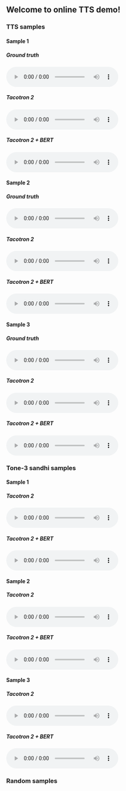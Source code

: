 ## Welcome to online TTS demo!



### TTS samples
#### Sample 1
##### Ground truth
<audio controls="controls">
<source type="audio/wav" src="tts/002791.wav"></source>
</audio>

##### Tacotron 2
<audio controls="controls">
<source type="audio/wav" src="tts/pinyin_002791.wav"></source>
</audio>

##### Tacotron 2 + BERT
<audio controls="controls">
<source type="audio/wav" src="tts/bert_002791.wav"></source>
</audio>

#### Sample 2
##### Ground truth
<audio controls="controls">
<source type="audio/wav" src="tts/003228.wav"></source>
</audio>

##### Tacotron 2
<audio controls="controls">
<source type="audio/wav" src="tts/pinyin_003228.wav"></source>
</audio>

##### Tacotron 2 + BERT
<audio controls="controls">
<source type="audio/wav" src="tts/bert_003228.wav"></source>
</audio>


#### Sample 3
##### Ground truth
<audio controls="controls">
<source type="audio/wav" src="tts/006494.wav"></source>
</audio>

##### Tacotron 2
<audio controls="controls">
<source type="audio/wav" src="tts/pinyin_006494.wav"></source>
</audio>

##### Tacotron 2 + BERT
<audio controls="controls">
<source type="audio/wav" src="tts/bert_006494.wav"></source>
</audio>

### Tone-3 sandhi samples

#### Sample 1
##### Tacotron 2
<audio controls="controls">
<source type="audio/wav" src="tone_3/pinyin_p21.wav"></source>
</audio>

##### Tacotron 2 + BERT
<audio controls="controls">
<source type="audio/wav" src="tone_3/bert_p21.wav"></source>
</audio>


#### Sample 2
##### Tacotron 2
<audio controls="controls">
<source type="audio/wav" src="tone_3/pinyin_p25.wav"></source>
</audio>

##### Tacotron 2 + BERT
<audio controls="controls">
<source type="audio/wav" src="tone_3/bert_p25.wav"></source>
</audio>


#### Sample 3
##### Tacotron 2
<audio controls="controls">
<source type="audio/wav" src="tone_3/pinyin_p39.wav"></source>
</audio>

##### Tacotron 2 + BERT
<audio controls="controls">
<source type="audio/wav" src="tone_3/bert_p39.wav"></source>
</audio>



### Random samples

